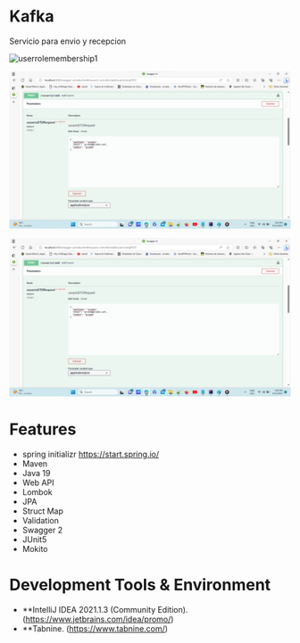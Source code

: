 # Kafka
Servicio para envio y recepcion



![userrolemembership1](https://github.com/choquidownn25/kafka/tree/main/img)

![userrolemembership2](https://github.com/choquidownn25/claro/blob/main/Backend/templete-hexagonal-main/img/Post.jpg)

![userrolemembership3](https://github.com/choquidownn25/claro/blob/main/Backend/templete-hexagonal-main/img/Post.jpg)

# Features

- spring initializr https://start.spring.io/
- Maven
- Java 19
- Web API 
- Lombok
- JPA
- Struct Map
- Validation
- Swagger 2
- JUnit5
- Mokito


# Development Tools & Environment

- **IntelliJ IDEA 2021.1.3 (Community Edition). (https://www.jetbrains.com/idea/promo/)
- **Tabnine. (https://www.tabnine.com/)